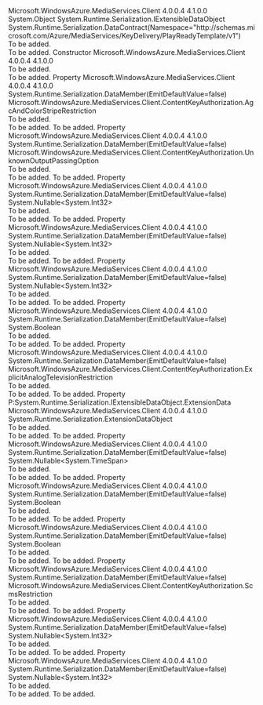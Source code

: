 <Type Name="PlayReadyPlayRight" FullName="Microsoft.WindowsAzure.MediaServices.Client.ContentKeyAuthorization.PlayReadyPlayRight">
  <TypeSignature Language="C#" Value="public class PlayReadyPlayRight : System.Runtime.Serialization.IExtensibleDataObject" />
  <TypeSignature Language="ILAsm" Value=".class public auto ansi beforefieldinit PlayReadyPlayRight extends System.Object implements class System.Runtime.Serialization.IExtensibleDataObject" />
  <TypeSignature Language="DocId" Value="T:Microsoft.WindowsAzure.MediaServices.Client.ContentKeyAuthorization.PlayReadyPlayRight" />
  <TypeSignature Language="VB.NET" Value="Public Class PlayReadyPlayRight&#xA;Implements IExtensibleDataObject" />
  <TypeSignature Language="F#" Value="type PlayReadyPlayRight = class&#xA;    interface IExtensibleDataObject" />
  <AssemblyInfo>
    <AssemblyName>Microsoft.WindowsAzure.MediaServices.Client</AssemblyName>
    <AssemblyVersion>4.0.0.4</AssemblyVersion>
    <AssemblyVersion>4.1.0.0</AssemblyVersion>
  </AssemblyInfo>
  <Base>
    <BaseTypeName>System.Object</BaseTypeName>
  </Base>
  <Interfaces>
    <Interface>
      <InterfaceName>System.Runtime.Serialization.IExtensibleDataObject</InterfaceName>
    </Interface>
  </Interfaces>
  <Attributes>
    <Attribute>
      <AttributeName>System.Runtime.Serialization.DataContract(Namespace="http://schemas.microsoft.com/Azure/MediaServices/KeyDelivery/PlayReadyTemplate/v1")</AttributeName>
    </Attribute>
  </Attributes>
  <Docs>
    <summary>To be added.</summary>
    <remarks>To be added.</remarks>
  </Docs>
  <Members>
    <Member MemberName=".ctor">
      <MemberSignature Language="C#" Value="public PlayReadyPlayRight ();" />
      <MemberSignature Language="ILAsm" Value=".method public hidebysig specialname rtspecialname instance void .ctor() cil managed" />
      <MemberSignature Language="DocId" Value="M:Microsoft.WindowsAzure.MediaServices.Client.ContentKeyAuthorization.PlayReadyPlayRight.#ctor" />
      <MemberSignature Language="VB.NET" Value="Public Sub New ()" />
      <MemberType>Constructor</MemberType>
      <AssemblyInfo>
        <AssemblyName>Microsoft.WindowsAzure.MediaServices.Client</AssemblyName>
        <AssemblyVersion>4.0.0.4</AssemblyVersion>
        <AssemblyVersion>4.1.0.0</AssemblyVersion>
      </AssemblyInfo>
      <Parameters />
      <Docs>
        <summary>To be added.</summary>
        <remarks>To be added.</remarks>
      </Docs>
    </Member>
    <Member MemberName="AgcAndColorStripeRestriction">
      <MemberSignature Language="C#" Value="public Microsoft.WindowsAzure.MediaServices.Client.ContentKeyAuthorization.AgcAndColorStripeRestriction AgcAndColorStripeRestriction { get; set; }" />
      <MemberSignature Language="ILAsm" Value=".property instance class Microsoft.WindowsAzure.MediaServices.Client.ContentKeyAuthorization.AgcAndColorStripeRestriction AgcAndColorStripeRestriction" />
      <MemberSignature Language="DocId" Value="P:Microsoft.WindowsAzure.MediaServices.Client.ContentKeyAuthorization.PlayReadyPlayRight.AgcAndColorStripeRestriction" />
      <MemberSignature Language="VB.NET" Value="Public Property AgcAndColorStripeRestriction As AgcAndColorStripeRestriction" />
      <MemberSignature Language="F#" Value="member this.AgcAndColorStripeRestriction : Microsoft.WindowsAzure.MediaServices.Client.ContentKeyAuthorization.AgcAndColorStripeRestriction with get, set" Usage="Microsoft.WindowsAzure.MediaServices.Client.ContentKeyAuthorization.PlayReadyPlayRight.AgcAndColorStripeRestriction" />
      <MemberType>Property</MemberType>
      <AssemblyInfo>
        <AssemblyName>Microsoft.WindowsAzure.MediaServices.Client</AssemblyName>
        <AssemblyVersion>4.0.0.4</AssemblyVersion>
        <AssemblyVersion>4.1.0.0</AssemblyVersion>
      </AssemblyInfo>
      <Attributes>
        <Attribute>
          <AttributeName>System.Runtime.Serialization.DataMember(EmitDefaultValue=false)</AttributeName>
        </Attribute>
      </Attributes>
      <ReturnValue>
        <ReturnType>Microsoft.WindowsAzure.MediaServices.Client.ContentKeyAuthorization.AgcAndColorStripeRestriction</ReturnType>
      </ReturnValue>
      <Docs>
        <summary>To be added.</summary>
        <value>To be added.</value>
        <remarks>To be added.</remarks>
      </Docs>
    </Member>
    <Member MemberName="AllowPassingVideoContentToUnknownOutput">
      <MemberSignature Language="C#" Value="public Microsoft.WindowsAzure.MediaServices.Client.ContentKeyAuthorization.UnknownOutputPassingOption AllowPassingVideoContentToUnknownOutput { get; set; }" />
      <MemberSignature Language="ILAsm" Value=".property instance valuetype Microsoft.WindowsAzure.MediaServices.Client.ContentKeyAuthorization.UnknownOutputPassingOption AllowPassingVideoContentToUnknownOutput" />
      <MemberSignature Language="DocId" Value="P:Microsoft.WindowsAzure.MediaServices.Client.ContentKeyAuthorization.PlayReadyPlayRight.AllowPassingVideoContentToUnknownOutput" />
      <MemberSignature Language="VB.NET" Value="Public Property AllowPassingVideoContentToUnknownOutput As UnknownOutputPassingOption" />
      <MemberSignature Language="F#" Value="member this.AllowPassingVideoContentToUnknownOutput : Microsoft.WindowsAzure.MediaServices.Client.ContentKeyAuthorization.UnknownOutputPassingOption with get, set" Usage="Microsoft.WindowsAzure.MediaServices.Client.ContentKeyAuthorization.PlayReadyPlayRight.AllowPassingVideoContentToUnknownOutput" />
      <MemberType>Property</MemberType>
      <AssemblyInfo>
        <AssemblyName>Microsoft.WindowsAzure.MediaServices.Client</AssemblyName>
        <AssemblyVersion>4.0.0.4</AssemblyVersion>
        <AssemblyVersion>4.1.0.0</AssemblyVersion>
      </AssemblyInfo>
      <Attributes>
        <Attribute>
          <AttributeName>System.Runtime.Serialization.DataMember(EmitDefaultValue=false)</AttributeName>
        </Attribute>
      </Attributes>
      <ReturnValue>
        <ReturnType>Microsoft.WindowsAzure.MediaServices.Client.ContentKeyAuthorization.UnknownOutputPassingOption</ReturnType>
      </ReturnValue>
      <Docs>
        <summary>To be added.</summary>
        <value>To be added.</value>
        <remarks>To be added.</remarks>
      </Docs>
    </Member>
    <Member MemberName="AnalogVideoOpl">
      <MemberSignature Language="C#" Value="public Nullable&lt;int&gt; AnalogVideoOpl { get; set; }" />
      <MemberSignature Language="ILAsm" Value=".property instance valuetype System.Nullable`1&lt;int32&gt; AnalogVideoOpl" />
      <MemberSignature Language="DocId" Value="P:Microsoft.WindowsAzure.MediaServices.Client.ContentKeyAuthorization.PlayReadyPlayRight.AnalogVideoOpl" />
      <MemberSignature Language="VB.NET" Value="Public Property AnalogVideoOpl As Nullable(Of Integer)" />
      <MemberSignature Language="F#" Value="member this.AnalogVideoOpl : Nullable&lt;int&gt; with get, set" Usage="Microsoft.WindowsAzure.MediaServices.Client.ContentKeyAuthorization.PlayReadyPlayRight.AnalogVideoOpl" />
      <MemberType>Property</MemberType>
      <AssemblyInfo>
        <AssemblyName>Microsoft.WindowsAzure.MediaServices.Client</AssemblyName>
        <AssemblyVersion>4.0.0.4</AssemblyVersion>
        <AssemblyVersion>4.1.0.0</AssemblyVersion>
      </AssemblyInfo>
      <Attributes>
        <Attribute>
          <AttributeName>System.Runtime.Serialization.DataMember(EmitDefaultValue=false)</AttributeName>
        </Attribute>
      </Attributes>
      <ReturnValue>
        <ReturnType>System.Nullable&lt;System.Int32&gt;</ReturnType>
      </ReturnValue>
      <Docs>
        <summary>To be added.</summary>
        <value>To be added.</value>
        <remarks>To be added.</remarks>
      </Docs>
    </Member>
    <Member MemberName="CompressedDigitalAudioOpl">
      <MemberSignature Language="C#" Value="public Nullable&lt;int&gt; CompressedDigitalAudioOpl { get; set; }" />
      <MemberSignature Language="ILAsm" Value=".property instance valuetype System.Nullable`1&lt;int32&gt; CompressedDigitalAudioOpl" />
      <MemberSignature Language="DocId" Value="P:Microsoft.WindowsAzure.MediaServices.Client.ContentKeyAuthorization.PlayReadyPlayRight.CompressedDigitalAudioOpl" />
      <MemberSignature Language="VB.NET" Value="Public Property CompressedDigitalAudioOpl As Nullable(Of Integer)" />
      <MemberSignature Language="F#" Value="member this.CompressedDigitalAudioOpl : Nullable&lt;int&gt; with get, set" Usage="Microsoft.WindowsAzure.MediaServices.Client.ContentKeyAuthorization.PlayReadyPlayRight.CompressedDigitalAudioOpl" />
      <MemberType>Property</MemberType>
      <AssemblyInfo>
        <AssemblyName>Microsoft.WindowsAzure.MediaServices.Client</AssemblyName>
        <AssemblyVersion>4.0.0.4</AssemblyVersion>
        <AssemblyVersion>4.1.0.0</AssemblyVersion>
      </AssemblyInfo>
      <Attributes>
        <Attribute>
          <AttributeName>System.Runtime.Serialization.DataMember(EmitDefaultValue=false)</AttributeName>
        </Attribute>
      </Attributes>
      <ReturnValue>
        <ReturnType>System.Nullable&lt;System.Int32&gt;</ReturnType>
      </ReturnValue>
      <Docs>
        <summary>To be added.</summary>
        <value>To be added.</value>
        <remarks>To be added.</remarks>
      </Docs>
    </Member>
    <Member MemberName="CompressedDigitalVideoOpl">
      <MemberSignature Language="C#" Value="public Nullable&lt;int&gt; CompressedDigitalVideoOpl { get; set; }" />
      <MemberSignature Language="ILAsm" Value=".property instance valuetype System.Nullable`1&lt;int32&gt; CompressedDigitalVideoOpl" />
      <MemberSignature Language="DocId" Value="P:Microsoft.WindowsAzure.MediaServices.Client.ContentKeyAuthorization.PlayReadyPlayRight.CompressedDigitalVideoOpl" />
      <MemberSignature Language="VB.NET" Value="Public Property CompressedDigitalVideoOpl As Nullable(Of Integer)" />
      <MemberSignature Language="F#" Value="member this.CompressedDigitalVideoOpl : Nullable&lt;int&gt; with get, set" Usage="Microsoft.WindowsAzure.MediaServices.Client.ContentKeyAuthorization.PlayReadyPlayRight.CompressedDigitalVideoOpl" />
      <MemberType>Property</MemberType>
      <AssemblyInfo>
        <AssemblyName>Microsoft.WindowsAzure.MediaServices.Client</AssemblyName>
        <AssemblyVersion>4.0.0.4</AssemblyVersion>
        <AssemblyVersion>4.1.0.0</AssemblyVersion>
      </AssemblyInfo>
      <Attributes>
        <Attribute>
          <AttributeName>System.Runtime.Serialization.DataMember(EmitDefaultValue=false)</AttributeName>
        </Attribute>
      </Attributes>
      <ReturnValue>
        <ReturnType>System.Nullable&lt;System.Int32&gt;</ReturnType>
      </ReturnValue>
      <Docs>
        <summary>To be added.</summary>
        <value>To be added.</value>
        <remarks>To be added.</remarks>
      </Docs>
    </Member>
    <Member MemberName="DigitalVideoOnlyContentRestriction">
      <MemberSignature Language="C#" Value="public bool DigitalVideoOnlyContentRestriction { get; set; }" />
      <MemberSignature Language="ILAsm" Value=".property instance bool DigitalVideoOnlyContentRestriction" />
      <MemberSignature Language="DocId" Value="P:Microsoft.WindowsAzure.MediaServices.Client.ContentKeyAuthorization.PlayReadyPlayRight.DigitalVideoOnlyContentRestriction" />
      <MemberSignature Language="VB.NET" Value="Public Property DigitalVideoOnlyContentRestriction As Boolean" />
      <MemberSignature Language="F#" Value="member this.DigitalVideoOnlyContentRestriction : bool with get, set" Usage="Microsoft.WindowsAzure.MediaServices.Client.ContentKeyAuthorization.PlayReadyPlayRight.DigitalVideoOnlyContentRestriction" />
      <MemberType>Property</MemberType>
      <AssemblyInfo>
        <AssemblyName>Microsoft.WindowsAzure.MediaServices.Client</AssemblyName>
        <AssemblyVersion>4.0.0.4</AssemblyVersion>
        <AssemblyVersion>4.1.0.0</AssemblyVersion>
      </AssemblyInfo>
      <Attributes>
        <Attribute>
          <AttributeName>System.Runtime.Serialization.DataMember(EmitDefaultValue=false)</AttributeName>
        </Attribute>
      </Attributes>
      <ReturnValue>
        <ReturnType>System.Boolean</ReturnType>
      </ReturnValue>
      <Docs>
        <summary>To be added.</summary>
        <value>To be added.</value>
        <remarks>To be added.</remarks>
      </Docs>
    </Member>
    <Member MemberName="ExplicitAnalogTelevisionOutputRestriction">
      <MemberSignature Language="C#" Value="public Microsoft.WindowsAzure.MediaServices.Client.ContentKeyAuthorization.ExplicitAnalogTelevisionRestriction ExplicitAnalogTelevisionOutputRestriction { get; set; }" />
      <MemberSignature Language="ILAsm" Value=".property instance class Microsoft.WindowsAzure.MediaServices.Client.ContentKeyAuthorization.ExplicitAnalogTelevisionRestriction ExplicitAnalogTelevisionOutputRestriction" />
      <MemberSignature Language="DocId" Value="P:Microsoft.WindowsAzure.MediaServices.Client.ContentKeyAuthorization.PlayReadyPlayRight.ExplicitAnalogTelevisionOutputRestriction" />
      <MemberSignature Language="VB.NET" Value="Public Property ExplicitAnalogTelevisionOutputRestriction As ExplicitAnalogTelevisionRestriction" />
      <MemberSignature Language="F#" Value="member this.ExplicitAnalogTelevisionOutputRestriction : Microsoft.WindowsAzure.MediaServices.Client.ContentKeyAuthorization.ExplicitAnalogTelevisionRestriction with get, set" Usage="Microsoft.WindowsAzure.MediaServices.Client.ContentKeyAuthorization.PlayReadyPlayRight.ExplicitAnalogTelevisionOutputRestriction" />
      <MemberType>Property</MemberType>
      <AssemblyInfo>
        <AssemblyName>Microsoft.WindowsAzure.MediaServices.Client</AssemblyName>
        <AssemblyVersion>4.0.0.4</AssemblyVersion>
        <AssemblyVersion>4.1.0.0</AssemblyVersion>
      </AssemblyInfo>
      <Attributes>
        <Attribute>
          <AttributeName>System.Runtime.Serialization.DataMember(EmitDefaultValue=false)</AttributeName>
        </Attribute>
      </Attributes>
      <ReturnValue>
        <ReturnType>Microsoft.WindowsAzure.MediaServices.Client.ContentKeyAuthorization.ExplicitAnalogTelevisionRestriction</ReturnType>
      </ReturnValue>
      <Docs>
        <summary>To be added.</summary>
        <value>To be added.</value>
        <remarks>To be added.</remarks>
      </Docs>
    </Member>
    <Member MemberName="ExtensionData">
      <MemberSignature Language="C#" Value="public virtual System.Runtime.Serialization.ExtensionDataObject ExtensionData { get; set; }" />
      <MemberSignature Language="ILAsm" Value=".property instance class System.Runtime.Serialization.ExtensionDataObject ExtensionData" />
      <MemberSignature Language="DocId" Value="P:Microsoft.WindowsAzure.MediaServices.Client.ContentKeyAuthorization.PlayReadyPlayRight.ExtensionData" />
      <MemberSignature Language="VB.NET" Value="Public Overridable Property ExtensionData As ExtensionDataObject" />
      <MemberSignature Language="F#" Value="member this.ExtensionData : System.Runtime.Serialization.ExtensionDataObject with get, set" Usage="Microsoft.WindowsAzure.MediaServices.Client.ContentKeyAuthorization.PlayReadyPlayRight.ExtensionData" />
      <MemberType>Property</MemberType>
      <Implements>
        <InterfaceMember>P:System.Runtime.Serialization.IExtensibleDataObject.ExtensionData</InterfaceMember>
      </Implements>
      <AssemblyInfo>
        <AssemblyName>Microsoft.WindowsAzure.MediaServices.Client</AssemblyName>
        <AssemblyVersion>4.0.0.4</AssemblyVersion>
        <AssemblyVersion>4.1.0.0</AssemblyVersion>
      </AssemblyInfo>
      <ReturnValue>
        <ReturnType>System.Runtime.Serialization.ExtensionDataObject</ReturnType>
      </ReturnValue>
      <Docs>
        <summary>To be added.</summary>
        <value>To be added.</value>
        <remarks>To be added.</remarks>
      </Docs>
    </Member>
    <Member MemberName="FirstPlayExpiration">
      <MemberSignature Language="C#" Value="public Nullable&lt;TimeSpan&gt; FirstPlayExpiration { get; set; }" />
      <MemberSignature Language="ILAsm" Value=".property instance valuetype System.Nullable`1&lt;valuetype System.TimeSpan&gt; FirstPlayExpiration" />
      <MemberSignature Language="DocId" Value="P:Microsoft.WindowsAzure.MediaServices.Client.ContentKeyAuthorization.PlayReadyPlayRight.FirstPlayExpiration" />
      <MemberSignature Language="VB.NET" Value="Public Property FirstPlayExpiration As Nullable(Of TimeSpan)" />
      <MemberSignature Language="F#" Value="member this.FirstPlayExpiration : Nullable&lt;TimeSpan&gt; with get, set" Usage="Microsoft.WindowsAzure.MediaServices.Client.ContentKeyAuthorization.PlayReadyPlayRight.FirstPlayExpiration" />
      <MemberType>Property</MemberType>
      <AssemblyInfo>
        <AssemblyName>Microsoft.WindowsAzure.MediaServices.Client</AssemblyName>
        <AssemblyVersion>4.0.0.4</AssemblyVersion>
        <AssemblyVersion>4.1.0.0</AssemblyVersion>
      </AssemblyInfo>
      <Attributes>
        <Attribute>
          <AttributeName>System.Runtime.Serialization.DataMember(EmitDefaultValue=false)</AttributeName>
        </Attribute>
      </Attributes>
      <ReturnValue>
        <ReturnType>System.Nullable&lt;System.TimeSpan&gt;</ReturnType>
      </ReturnValue>
      <Docs>
        <summary>To be added.</summary>
        <value>To be added.</value>
        <remarks>To be added.</remarks>
      </Docs>
    </Member>
    <Member MemberName="ImageConstraintForAnalogComponentVideoRestriction">
      <MemberSignature Language="C#" Value="public bool ImageConstraintForAnalogComponentVideoRestriction { get; set; }" />
      <MemberSignature Language="ILAsm" Value=".property instance bool ImageConstraintForAnalogComponentVideoRestriction" />
      <MemberSignature Language="DocId" Value="P:Microsoft.WindowsAzure.MediaServices.Client.ContentKeyAuthorization.PlayReadyPlayRight.ImageConstraintForAnalogComponentVideoRestriction" />
      <MemberSignature Language="VB.NET" Value="Public Property ImageConstraintForAnalogComponentVideoRestriction As Boolean" />
      <MemberSignature Language="F#" Value="member this.ImageConstraintForAnalogComponentVideoRestriction : bool with get, set" Usage="Microsoft.WindowsAzure.MediaServices.Client.ContentKeyAuthorization.PlayReadyPlayRight.ImageConstraintForAnalogComponentVideoRestriction" />
      <MemberType>Property</MemberType>
      <AssemblyInfo>
        <AssemblyName>Microsoft.WindowsAzure.MediaServices.Client</AssemblyName>
        <AssemblyVersion>4.0.0.4</AssemblyVersion>
        <AssemblyVersion>4.1.0.0</AssemblyVersion>
      </AssemblyInfo>
      <Attributes>
        <Attribute>
          <AttributeName>System.Runtime.Serialization.DataMember(EmitDefaultValue=false)</AttributeName>
        </Attribute>
      </Attributes>
      <ReturnValue>
        <ReturnType>System.Boolean</ReturnType>
      </ReturnValue>
      <Docs>
        <summary>To be added.</summary>
        <value>To be added.</value>
        <remarks>To be added.</remarks>
      </Docs>
    </Member>
    <Member MemberName="ImageConstraintForAnalogComputerMonitorRestriction">
      <MemberSignature Language="C#" Value="public bool ImageConstraintForAnalogComputerMonitorRestriction { get; set; }" />
      <MemberSignature Language="ILAsm" Value=".property instance bool ImageConstraintForAnalogComputerMonitorRestriction" />
      <MemberSignature Language="DocId" Value="P:Microsoft.WindowsAzure.MediaServices.Client.ContentKeyAuthorization.PlayReadyPlayRight.ImageConstraintForAnalogComputerMonitorRestriction" />
      <MemberSignature Language="VB.NET" Value="Public Property ImageConstraintForAnalogComputerMonitorRestriction As Boolean" />
      <MemberSignature Language="F#" Value="member this.ImageConstraintForAnalogComputerMonitorRestriction : bool with get, set" Usage="Microsoft.WindowsAzure.MediaServices.Client.ContentKeyAuthorization.PlayReadyPlayRight.ImageConstraintForAnalogComputerMonitorRestriction" />
      <MemberType>Property</MemberType>
      <AssemblyInfo>
        <AssemblyName>Microsoft.WindowsAzure.MediaServices.Client</AssemblyName>
        <AssemblyVersion>4.0.0.4</AssemblyVersion>
        <AssemblyVersion>4.1.0.0</AssemblyVersion>
      </AssemblyInfo>
      <Attributes>
        <Attribute>
          <AttributeName>System.Runtime.Serialization.DataMember(EmitDefaultValue=false)</AttributeName>
        </Attribute>
      </Attributes>
      <ReturnValue>
        <ReturnType>System.Boolean</ReturnType>
      </ReturnValue>
      <Docs>
        <summary>To be added.</summary>
        <value>To be added.</value>
        <remarks>To be added.</remarks>
      </Docs>
    </Member>
    <Member MemberName="ScmsRestriction">
      <MemberSignature Language="C#" Value="public Microsoft.WindowsAzure.MediaServices.Client.ContentKeyAuthorization.ScmsRestriction ScmsRestriction { get; set; }" />
      <MemberSignature Language="ILAsm" Value=".property instance class Microsoft.WindowsAzure.MediaServices.Client.ContentKeyAuthorization.ScmsRestriction ScmsRestriction" />
      <MemberSignature Language="DocId" Value="P:Microsoft.WindowsAzure.MediaServices.Client.ContentKeyAuthorization.PlayReadyPlayRight.ScmsRestriction" />
      <MemberSignature Language="VB.NET" Value="Public Property ScmsRestriction As ScmsRestriction" />
      <MemberSignature Language="F#" Value="member this.ScmsRestriction : Microsoft.WindowsAzure.MediaServices.Client.ContentKeyAuthorization.ScmsRestriction with get, set" Usage="Microsoft.WindowsAzure.MediaServices.Client.ContentKeyAuthorization.PlayReadyPlayRight.ScmsRestriction" />
      <MemberType>Property</MemberType>
      <AssemblyInfo>
        <AssemblyName>Microsoft.WindowsAzure.MediaServices.Client</AssemblyName>
        <AssemblyVersion>4.0.0.4</AssemblyVersion>
        <AssemblyVersion>4.1.0.0</AssemblyVersion>
      </AssemblyInfo>
      <Attributes>
        <Attribute>
          <AttributeName>System.Runtime.Serialization.DataMember(EmitDefaultValue=false)</AttributeName>
        </Attribute>
      </Attributes>
      <ReturnValue>
        <ReturnType>Microsoft.WindowsAzure.MediaServices.Client.ContentKeyAuthorization.ScmsRestriction</ReturnType>
      </ReturnValue>
      <Docs>
        <summary>To be added.</summary>
        <value>To be added.</value>
        <remarks>To be added.</remarks>
      </Docs>
    </Member>
    <Member MemberName="UncompressedDigitalAudioOpl">
      <MemberSignature Language="C#" Value="public Nullable&lt;int&gt; UncompressedDigitalAudioOpl { get; set; }" />
      <MemberSignature Language="ILAsm" Value=".property instance valuetype System.Nullable`1&lt;int32&gt; UncompressedDigitalAudioOpl" />
      <MemberSignature Language="DocId" Value="P:Microsoft.WindowsAzure.MediaServices.Client.ContentKeyAuthorization.PlayReadyPlayRight.UncompressedDigitalAudioOpl" />
      <MemberSignature Language="VB.NET" Value="Public Property UncompressedDigitalAudioOpl As Nullable(Of Integer)" />
      <MemberSignature Language="F#" Value="member this.UncompressedDigitalAudioOpl : Nullable&lt;int&gt; with get, set" Usage="Microsoft.WindowsAzure.MediaServices.Client.ContentKeyAuthorization.PlayReadyPlayRight.UncompressedDigitalAudioOpl" />
      <MemberType>Property</MemberType>
      <AssemblyInfo>
        <AssemblyName>Microsoft.WindowsAzure.MediaServices.Client</AssemblyName>
        <AssemblyVersion>4.0.0.4</AssemblyVersion>
        <AssemblyVersion>4.1.0.0</AssemblyVersion>
      </AssemblyInfo>
      <Attributes>
        <Attribute>
          <AttributeName>System.Runtime.Serialization.DataMember(EmitDefaultValue=false)</AttributeName>
        </Attribute>
      </Attributes>
      <ReturnValue>
        <ReturnType>System.Nullable&lt;System.Int32&gt;</ReturnType>
      </ReturnValue>
      <Docs>
        <summary>To be added.</summary>
        <value>To be added.</value>
        <remarks>To be added.</remarks>
      </Docs>
    </Member>
    <Member MemberName="UncompressedDigitalVideoOpl">
      <MemberSignature Language="C#" Value="public Nullable&lt;int&gt; UncompressedDigitalVideoOpl { get; set; }" />
      <MemberSignature Language="ILAsm" Value=".property instance valuetype System.Nullable`1&lt;int32&gt; UncompressedDigitalVideoOpl" />
      <MemberSignature Language="DocId" Value="P:Microsoft.WindowsAzure.MediaServices.Client.ContentKeyAuthorization.PlayReadyPlayRight.UncompressedDigitalVideoOpl" />
      <MemberSignature Language="VB.NET" Value="Public Property UncompressedDigitalVideoOpl As Nullable(Of Integer)" />
      <MemberSignature Language="F#" Value="member this.UncompressedDigitalVideoOpl : Nullable&lt;int&gt; with get, set" Usage="Microsoft.WindowsAzure.MediaServices.Client.ContentKeyAuthorization.PlayReadyPlayRight.UncompressedDigitalVideoOpl" />
      <MemberType>Property</MemberType>
      <AssemblyInfo>
        <AssemblyName>Microsoft.WindowsAzure.MediaServices.Client</AssemblyName>
        <AssemblyVersion>4.0.0.4</AssemblyVersion>
        <AssemblyVersion>4.1.0.0</AssemblyVersion>
      </AssemblyInfo>
      <Attributes>
        <Attribute>
          <AttributeName>System.Runtime.Serialization.DataMember(EmitDefaultValue=false)</AttributeName>
        </Attribute>
      </Attributes>
      <ReturnValue>
        <ReturnType>System.Nullable&lt;System.Int32&gt;</ReturnType>
      </ReturnValue>
      <Docs>
        <summary>To be added.</summary>
        <value>To be added.</value>
        <remarks>To be added.</remarks>
      </Docs>
    </Member>
  </Members>
</Type>